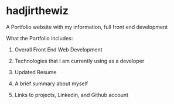 # hadjirthewiz
A Portfolio website with my information, full front end development


What the Portfolio includes: 

1. Overall Front End Web Development

2. Technologies that I am currently using as a developer

3. Updated Resume 

3. A brief summary about myself

4. Links to projects, Linkedin, and Github account
